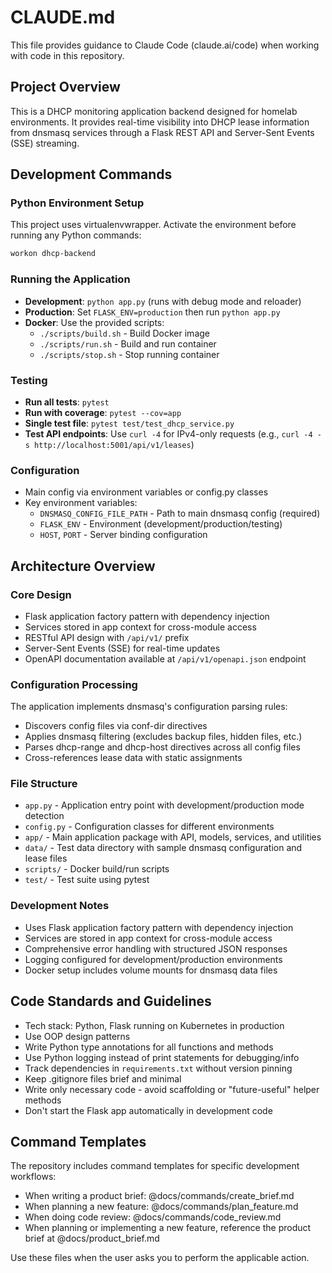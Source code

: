 # CLAUDE.md

This file provides guidance to Claude Code (claude.ai/code) when working with code in this repository.

## Project Overview
This is a DHCP monitoring application backend designed for homelab environments. It provides real-time visibility into DHCP lease information from dnsmasq services through a Flask REST API and Server-Sent Events (SSE) streaming.

## Development Commands

### Python Environment Setup
This project uses virtualenvwrapper. Activate the environment before running any Python commands:
```bash
workon dhcp-backend
```

### Running the Application
- **Development**: `python app.py` (runs with debug mode and reloader)
- **Production**: Set `FLASK_ENV=production` then run `python app.py`
- **Docker**: Use the provided scripts:
  - `./scripts/build.sh` - Build Docker image
  - `./scripts/run.sh` - Build and run container
  - `./scripts/stop.sh` - Stop running container

### Testing
- **Run all tests**: `pytest`
- **Run with coverage**: `pytest --cov=app`
- **Single test file**: `pytest test/test_dhcp_service.py`
- **Test API endpoints**: Use `curl -4` for IPv4-only requests (e.g., `curl -4 -s http://localhost:5001/api/v1/leases`)

### Configuration
- Main config via environment variables or config.py classes
- Key environment variables:
  - `DNSMASQ_CONFIG_FILE_PATH` - Path to main dnsmasq config (required)
  - `FLASK_ENV` - Environment (development/production/testing)
  - `HOST`, `PORT` - Server binding configuration

## Architecture Overview

### Core Design
- Flask application factory pattern with dependency injection
- Services stored in app context for cross-module access
- RESTful API design with `/api/v1/` prefix
- Server-Sent Events (SSE) for real-time updates
- OpenAPI documentation available at `/api/v1/openapi.json` endpoint

### Configuration Processing
The application implements dnsmasq's configuration parsing rules:
- Discovers config files via conf-dir directives
- Applies dnsmasq filtering (excludes backup files, hidden files, etc.)
- Parses dhcp-range and dhcp-host directives across all config files
- Cross-references lease data with static assignments

### File Structure
- `app.py` - Application entry point with development/production mode detection
- `config.py` - Configuration classes for different environments
- `app/` - Main application package with API, models, services, and utilities
- `data/` - Test data directory with sample dnsmasq configuration and lease files
- `scripts/` - Docker build/run scripts
- `test/` - Test suite using pytest

### Development Notes
- Uses Flask application factory pattern with dependency injection
- Services are stored in app context for cross-module access
- Comprehensive error handling with structured JSON responses
- Logging configured for development/production environments
- Docker setup includes volume mounts for dnsmasq data files

## Code Standards and Guidelines
- Tech stack: Python, Flask running on Kubernetes in production
- Use OOP design patterns
- Write Python type annotations for all functions and methods
- Use Python logging instead of print statements for debugging/info
- Track dependencies in `requirements.txt` without version pinning
- Keep .gitignore files brief and minimal
- Write only necessary code - avoid scaffolding or "future-useful" helper methods
- Don't start the Flask app automatically in development code

## Command Templates

The repository includes command templates for specific development workflows:

- When writing a product brief: @docs/commands/create_brief.md
- When planning a new feature: @docs/commands/plan_feature.md
- When doing code review: @docs/commands/code_review.md
- When planning or implementing a new feature, reference the product brief at @docs/product_brief.md

Use these files when the user asks you to perform the applicable action.